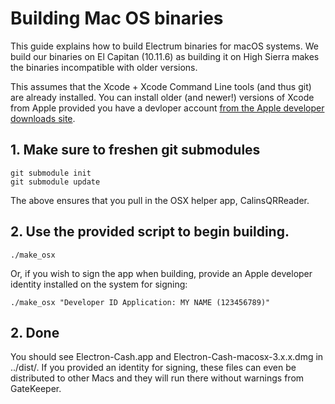 Building Mac OS binaries
========================

This guide explains how to build Electrum binaries for macOS systems.
We build our binaries on El Capitan (10.11.6) as building it on High Sierra
makes the binaries incompatible with older versions.

This assumes that the Xcode + Xcode Command Line tools (and thus git) are already installed. You can install older (and newer!) versions of Xcode from Apple provided you have a devloper account [from the Apple developer downloads site](https://developer.apple.com/download/more/).


## 1. Make sure to freshen git submodules

    git submodule init
    git submodule update

The above ensures that you pull in the OSX helper app, CalinsQRReader.

## 2. Use the provided script to begin building.

    ./make_osx
    
Or, if you wish to sign the app when building, provide an Apple developer identity installed on the system for signing:

    ./make_osx "Developer ID Application: MY NAME (123456789)"

## 2. Done

You should see Electron-Cash.app and Electron-Cash-macosx-3.x.x.dmg in ../dist/. If you provided an identity for signing, these files can even be distributed to other Macs and they will run there without warnings from GateKeeper.
